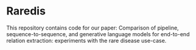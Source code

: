 # Raredis

This repository contains code for our paper:  Comparison of pipeline, sequence-to-sequence, and generative language models for end-to-end relation extraction: experiments with the rare disease use-case.
